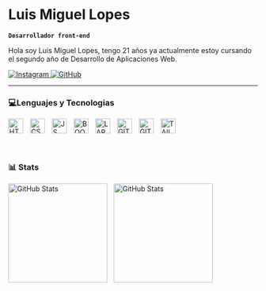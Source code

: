# Luis Miguel Lopes
**`Desarrollador front-end`**

Hola soy Luis Miguel Lopes, tengo 21 años ya actualmente estoy cursando el segundo año de Desarrollo de Aplicaciones Web.

<p align="left">
    <a href="https://www.instagram.com/llopes.dev">
        <img 
            alt="Instagram" 
            title="Follow-me" 
            src="https://img.shields.io/badge/Instagram-E4405F?style=for-the-badge&logo=instagram&logoColor=white"
        />
    </a>
    <a href="https://github.com/llopes13">
        <img 
            alt="GitHub" 
            title="Follow-me" 
            src="https://custom-icon-badges.demolab.com/github/followers/llopes13?color=236ad3&labelColor=1155ba&style=for-the-badge&logo=github&label=Seguidores&logoColor=white"
        />
    </a>
</p>

---
### 💻Lenguajes y Tecnologias

<img 
    align="center" 
    alt="HTML5" 
    title="HTML5"
    width="30px" 
    style="padding-right: 10px;" 
    src="https://cdn.jsdelivr.net/gh/devicons/devicon@latest/icons/html5/html5-plain-wordmark.svg"  
/>
<img
  align="center" 
  alt="CSS3" 
  title="CSS3"
  width="30px" 
  style="padding-right: 10px;" 
  src="https://cdn.jsdelivr.net/gh/devicons/devicon@latest/icons/css3/css3-plain-wordmark.svg" 
/>
<img
  align="center" 
  alt="JS" 
  title="JS"
  width="30px" 
  style="padding-right: 10px;" 
  src="https://cdn.jsdelivr.net/gh/devicons/devicon@latest/icons/javascript/javascript-plain.svg" 
/>
<img
  align="center" 
  alt="BOOTSTRAP" 
  title="BOOTSTRAP"
  width="30px" 
  style="padding-right: 10px;" 
  src="https://cdn.jsdelivr.net/gh/devicons/devicon@latest/icons/bootstrap/bootstrap-original.svg"
/>
<img
  align="center" 
  alt="LARAVEL" 
  title="LARAVEL"
  width="30px" 
  style="padding-right: 10px;" 
  src="https://cdn.jsdelivr.net/gh/devicons/devicon@latest/icons/laravel/laravel-line.svg"
/>
<img
  align="center" 
  alt="GIT" 
  title="GIT"
  width="30px" 
  style="padding-right: 10px;" 
  src="https://cdn.jsdelivr.net/gh/devicons/devicon@latest/icons/git/git-plain.svg"
/>
<img
  align="center" 
  alt="GITHUB" 
  title="GITHUB"
  width="30px" 
  style="padding-right: 10px;" 
  src="https://cdn.jsdelivr.net/gh/devicons/devicon@latest/icons/github/github-original.svg"
/>
<img
  align="center" 
  alt="TAILWIND" 
  title="TAILWIND"
  width="30px" 
  style="padding-right: 10px;" 
  src="https://cdn.jsdelivr.net/gh/devicons/devicon@latest/icons/tailwindcss/tailwindcss-original.svg"
/>   
<br/>
<br/>

### 📊 Stats
<p>
  <img 
    align="left" 
    alt="GitHub Stats" 
    height="200" 
    style="padding-right: 10px;" 
    src="https://github-readme-stats.vercel.app/api?username=llopes13&show_icons=true&theme=tokyonight&include_all_commits=true" 
  />

<img 
      align="left" 
      alt="GitHub Stats" 
      height="200" 
      src="https://github-readme-stats.vercel.app/api/top-langs/?username=llopes13&theme=tokyonight&layout=donut" 
  />

</p>


